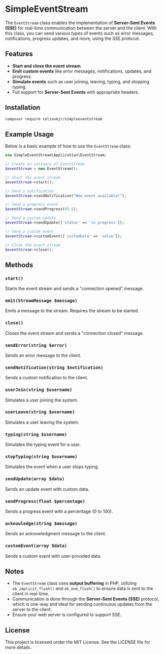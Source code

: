 # SimpleEventStream

The `EventStream` class enables the implementation of **Server-Sent Events (SSE)** for real-time communication between the server and the client. With this class, you can send various types of events such as error messages, notifications, progress updates, and more, using the SSE protocol.

## Features

- **Start and close the event stream**.
- **Emit custom events** like error messages, notifications, updates, and progress.
- **Simulate events** such as user joining, leaving, typing, and stopping typing.
- Full support for **Server-Sent Events** with appropriate headers.

## Installation
```bash
composer require celiovmjr/simpleeventstream
```

## Example Usage

Below is a basic example of how to use the `EventStream` class:

```php
use SimpleEventStream\Application\EventStream;

// Create an instance of EventStream
$eventStream = new EventStream();

// Start the event stream
$eventStream->start();

// Send a notification
$eventStream->sendNotification("New event available!");

// Send a progress event
$eventStream->sendProgress(45.5);

// Send a custom update
$eventStream->sendUpdate(['status' => 'in progress']);

// Send a custom event
$eventStream->customEvent(['customData' => 'value']);

// Close the event stream
$eventStream->close();
```

## Methods

### `start()`
Starts the event stream and sends a "connection opened" message.

### `emit(StreamMessage $message)`
Emits a message to the stream. Requires the stream to be started.

### `close()`
Closes the event stream and sends a "connection closed" message.

### `sendError(string $error)`
Sends an error message to the client.

### `sendNotification(string $notification)`
Sends a custom notification to the client.

### `userJoin(string $username)`
Simulates a user joining the system.

### `userLeave(string $username)`
Simulates a user leaving the system.

### `typing(string $username)`
Simulates the typing event for a user.

### `stopTyping(string $username)`
Simulates the event when a user stops typing.

### `sendUpdate(array $data)`
Sends an update event with custom data.

### `sendProgress(float $percentage)`
Sends a progress event with a percentage (0 to 100).

### `acknowledge(string $message)`
Sends an acknowledgment message to the client.

### `customEvent(array $data)`
Sends a custom event with user-provided data.

## Notes

- The `EventStream` class uses **output buffering** in PHP, utilizing `ob_implicit_flush()` and `ob_end_flush()` to ensure data is sent to the client in real-time.
- Communication is done through the **Server-Sent Events (SSE)** protocol, which is one-way and ideal for sending continuous updates from the server to the client.
- Ensure your web server is configured to support SSE.

## License

This project is licensed under the MIT License. See the LICENSE file for more details.